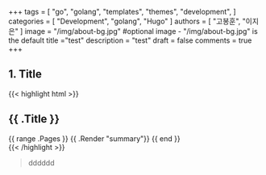 +++
tags = [
    "go",
    "golang",
    "templates",
    "themes",
    "development",
]
categories = [
    "Development",
    "golang",
    "Hugo"
]
authors = [
    "고봉훈",
    "이지은"
]
image = "/img/about-bg.jpg" #optional image - "/img/about-bg.jpg" is the default
title ="test"
description = "test"
draft = false
comments = true
+++
<h2>1. Title</h2>
{{< highlight html >}}
<section id="main">
  <div>
    <h1 id="title">{{ .Title }}</h1>
    {{ range .Pages }}
      {{ .Render "summary"}}
    {{ end }}
  </div>
</section>
{{< /highlight >}}
<blockquote>dddddd</blockquote>